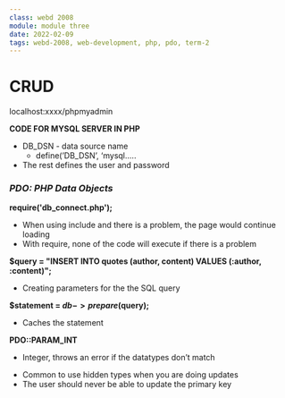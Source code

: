 ```yaml
---
class: webd 2008
module: module three
date: 2022-02-09
tags: webd-2008, web-development, php, pdo, term-2
---
```


# CRUD
localhost:xxxx/phpmyadmin

**CODE FOR MYSQL SERVER IN PHP**

- DB_DSN - data source name
    - define(’DB_DSN’, ‘mysql.....
- The rest defines the user and password

### ***PDO: PHP Data Objects***

**require('db_connect.php');**

- When using include and there is a problem, the page would continue loading
- With require, none of the code will execute if there is a problem

**$query = "INSERT INTO quotes (author, content) VALUES (:author, :content)";**

- Creating parameters for the the SQL query

**$statement = $db->prepare($query);**

- Caches the statement

**PDO::PARAM_INT**

- Integer, throws an error if the datatypes don’t match

**<input type="hidden" name="id" value="<?= $quote['id'] ?>">**

- Common to use hidden types when you are doing updates
- The user should never be able to update the primary key